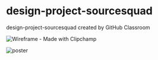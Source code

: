 # design-project-sourcesquad
design-project-sourcesquad created by GitHub Classroom


![Wireframe - Made with Clipchamp](https://github.com/cis-famu/design-project-sourcesquad/assets/54593961/9bc3ed11-5d8b-4ced-a1b0-cb72e5226455)

![poster](https://github.com/cis-famu/design-project-sourcesquad/assets/54593961/e618b703-134c-44a1-94fa-06960885ab25)

